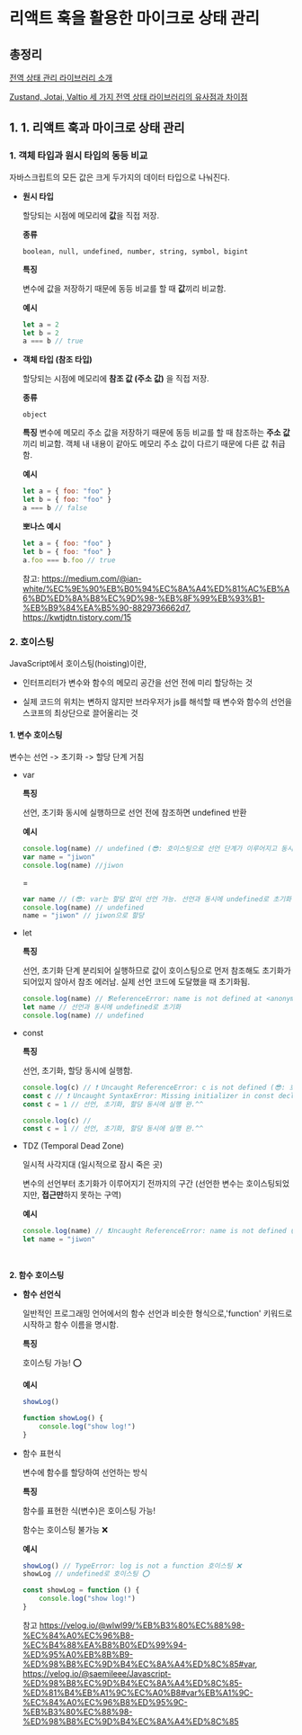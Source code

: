 # 리액트 훅을 활용한 마이크로 상태 관리

## 총정리

[전역 상태 관리 라이브러리 소개](https://www.notion.so/6-433f36227e4543a796413ab47abc1c52?pvs=21)

[Zustand, Jotai, Valtio 세 가지 전역 상태 라이브러리의 유사점과 차이점](https://www.notion.so/jiondeveloper/11-fa630a1fb3ac45b89c6bbfe4e14d7e9a?pvs=4)

## 1. 1. 리액트 훅과 마이크로 상태 관리

### 1. 객체 타입과 원시 타입의 동등 비교

자바스크립트의 모든 값은 크게 두가지의 데이터 타입으로 나눠진다.

-   **원시 타입**

    할당되는 시점에 메모리에 **값**을 직접 저장.

    **종류**

    `boolean, null, undefined, number, string, symbol, bigint`

    **특징**

    변수에 값을 저장하기 때문에 동등 비교를 할 때 **값**끼리 비교함.

    **예시**

    ```js
    let a = 2
    let b = 2
    a === b // true
    ```

-   **객체 타입 (참조 타입)**

    할당되는 시점에 메모리에 **참조 값 (주소 값)** 을 직접 저장.

    **종류**

    `object`

    **특징**
    변수에 메모리 주소 값을 저장하기 때문에 동등 비교를 할 때 참조하는 **주소 값**끼리 비교함. 객체 내 내용이 같아도 메모리 주소 값이 다르기 때문에 다른 값 취급함.

    **예시**

    ```js
    let a = { foo: "foo" }
    let b = { foo: "foo" }
    a === b // false
    ```

    **뽀나스 예시**

    ```js
    let a = { foo: "foo" }
    let b = { foo: "foo" }
    a.foo === b.foo // true
    ```

    참고: https://medium.com/@ian-white/%EC%9E%90%EB%B0%94%EC%8A%A4%ED%81%AC%EB%A6%BD%ED%8A%B8%EC%9D%98-%EB%8F%99%EB%93%B1-%EB%B9%84%EA%B5%90-8829736662d7,
    https://kwtjdtn.tistory.com/15

### 2. 호이스팅

JavaScript에서 호이스팅(hoisting)이란,

-   인터프리터가 변수와 함수의 메모리 공간을 선언 전에 미리 할당하는 것

-   실제 코드의 위치는 변하지 않지만 브라우저가 js를 해석할 때 변수와 함수의 선언을 스코프의 최상단으로 끌어올리는 것

#### 1. 변수 호이스팅

변수는 선언 -> 초기화 -> 할당 단계 거침

-   var

    **특징**

    선언, 초기화 동시에 실행하므로 선언 전에 참조하면 undefined 반환

    **예시**

    ```js
    console.log(name) // undefined (😎: 호이스팅으로 선언 단계가 이루어지고 동시에 초기화도 진행)
    var name = "jiwon"
    console.log(name) //jiwon
    ```

    =

    ```js
    var name // (😎: var는 할당 없이 선언 가능. 선언과 동시에 undefined로 초기화 됨.)
    console.log(name) // undefined
    name = "jiwon" // jiwon으로 할당
    ```

-   let

    **특징**

    선언, 초기화 단계 분리되어 실행하므로 값이 호이스팅으로 먼저 참조해도 초기화가 되어있지 않아서 참조 에러남. 실제 선언 코드에 도달했을 때 초기화됨.

    ```js
    console.log(name) // ❗️ReferenceError: name is not defined at <anonymous>:1 (😎: 호이스팅으로 끌어올려졌지만, 초기화가 되지 않았음)
    let name // 선언과 동시에 undefined로 초기화
    console.log(name) // undefined
    ```

-   const

    **특징**

    선언, 초기화, 할당 동시에 실행함.

    ```js
    console.log(c) // ❗️ Uncaught ReferenceError: c is not defined (😎: 호이스팅으로 끌어올려졌지만, 초기화가 되지 않았음)
    const c // ❗️ Uncaught SyntaxError: Missing initializer in const declaration (😎: const는 선언 함과 동시에 초기화할 값을 할당해야함. 그렇지 않으면 문법 오류 발생)
    const c = 1 // 선언, 초기화, 할당 동시에 실행 완.^^
    ```

    ```js
    console.log(c) //
    const c = 1 // 선언, 초기화, 할당 동시에 실행 완.^^
    ```

-   TDZ (Temporal Dead Zone)

    일시적 사각지대 (일시적으로 잠시 죽은 곳)

    변수의 선언부터 초기화가 이루어지기 전까지의 구간 (선언한 변수는 호이스팅되었지만, **접근만**하지 못하는 구역)

    **예시**

    ```js
    console.log(name) // ❗️Uncaught ReferenceError: name is not defined (😎: 이 곳이 TDZ)
    let name = "jiwon"
    ```

<br>

**2. 함수 호이스팅**

-   **함수 선언식**

    일반적인 프로그래밍 언어에서의 함수 선언과 비슷한 형식으로,'function' 키워드로 시작하고 함수 이름을 명시함.

    **특징**

    호이스팅 가능! ⭕️

    **예시**

    ```js
    showLog()

    function showLog() {
        console.log("show log!")
    }
    ```

-   함수 표현식

    변수에 함수를 할당하여 선언하는 방식

    **특징**

    함수를 표현한 식(변수)은 호이스팅 가능!

    함수는 호이스팅 불가능 ❌

    **예시**

    ```js
    showLog() // TypeError: log is not a function 호이스팅 ❌
    showLog // undefined로 호이스팅 ⭕️

    const showLog = function () {
        console.log("show log!")
    }
    ```

    참고
    https://velog.io/@wlwl99/%EB%B3%80%EC%88%98-%EC%84%A0%EC%96%B8-%EC%B4%88%EA%B8%B0%ED%99%94-%ED%95%A0%EB%8B%B9-%ED%98%B8%EC%9D%B4%EC%8A%A4%ED%8C%85#var, https://velog.io/@saemileee/Javascript-%ED%98%B8%EC%9D%B4%EC%8A%A4%ED%8C%85-%ED%81%B4%EB%A1%9C%EC%A0%B8#var%EB%A1%9C-%EC%84%A0%EC%96%B8%ED%95%9C-%EB%B3%80%EC%88%98-%ED%98%B8%EC%9D%B4%EC%8A%A4%ED%8C%85
